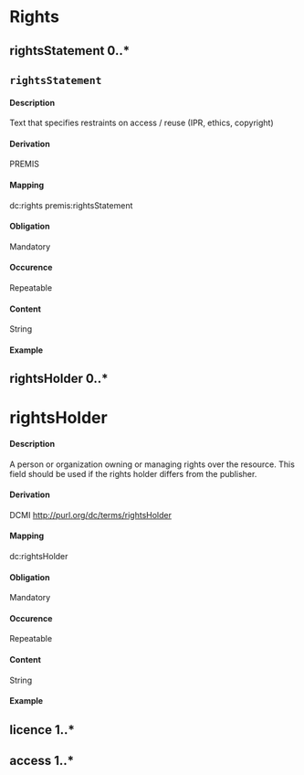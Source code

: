 # Rights




## rightsStatement 0..* 
## `rightsStatement`  

#### Description
Text that specifies restraints on access / reuse (IPR, ethics, copyright)

#### Derivation
PREMIS 

#### Mapping
dc:rights
premis:rightsStatement

#### Obligation	
Mandatory

#### Occurence	
Repeatable

#### Content 
String

#### Example

## rightsHolder 0..* 
# rightsHolder 

#### Description
A person or organization owning or managing rights over the resource. This field should be used if the rights holder differs from the publisher.

#### Derivation
DCMI
http://purl.org/dc/terms/rightsHolder

#### Mapping
dc:rightsHolder

#### Obligation	
Mandatory

#### Occurence	
Repeatable

#### Content 
String

#### Example

## licence 1..* 


## access 1..* 
